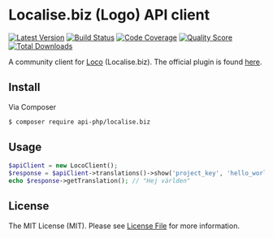 # Localise.biz (Logo) API client

[![Latest Version](https://img.shields.io/github/release/api-php/localise.biz.svg?style=flat-square)](https://github.com/api-php/localise.biz/releases)
[![Build Status](https://img.shields.io/travis/api-php/localise.biz.svg?style=flat-square)](https://travis-ci.org/api-php/localise.biz)
[![Code Coverage](https://img.shields.io/scrutinizer/coverage/g/api-php/localise.biz.svg?style=flat-square)](https://scrutinizer-ci.com/g/api-php/localise.biz)
[![Quality Score](https://img.shields.io/scrutinizer/g/api-php/localise.biz.svg?style=flat-square)](https://scrutinizer-ci.com/g/api-php/localise.biz)
[![Total Downloads](https://img.shields.io/packagist/dt/api-php/localise.biz.svg?style=flat-square)](https://packagist.org/packages/api-php/localise.biz)


A community client for [Loco](https://localise.biz) (Localise.biz). The official plugin is found [here](https://github.com/loco/loco-php-sdk).

## Install

Via Composer

``` bash
$ composer require api-php/localise.biz
```

## Usage

```php
$apiClient = new LocoClient();
$response = $apiClient->translations()->show('project_key', 'hello_world', 'sv');
echo $response->getTranslation(); // "Hej världen"
```

## License

The MIT License (MIT). Please see [License File](LICENSE) for more information.
